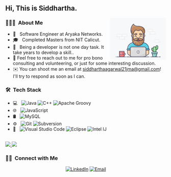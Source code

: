 <h2> Hi, This is Siddhartha.</h2>

<img width="35%" align="right" alt="Github" src="https://github.com/siddharthaAgarwal/siddharthaAgarwal/blob/main/assets/Geek-Coder.gif" />

<h3> 👨🏻‍💻 &nbsp;About Me </h3>

- 💼 &nbsp; Software Engineer at Aryaka Networks.
- 🎓 &nbsp; Completed Masters from NIT Calicut.
- 🤔 &nbsp; Being a developer is not one day task. It take years to develop a skill..
- 💬  Feel free to reach out to me for pro bono consulting and volunteering, or just for some interesting discussion.
- ✉️  You can shoot me an email at siddharthaagarwal21jma@gmail.com! I'll try to respond as soon as I can.

<h3> 🛠 &nbsp;Tech Stack</h3>

- 💻 &nbsp;
  ![Java](https://img.shields.io/badge/-Java-333333?style=flat&logo=Java&logoColor=007396)
  ![C++](https://img.shields.io/badge/-C++-333333?style=flat&logo=Java&logoColor=007396)
  ![Apache Groovy](https://img.shields.io/badge/-Apache%20Groovy-333333?style=flat&logo=Java&logoColor=007396)
- 🌐 &nbsp;
  ![JavaScript](https://img.shields.io/badge/-JavaScript-333333?style=flat&logo=javascript)    
- 🛢 &nbsp;
  ![MySQL](https://img.shields.io/badge/-MySQL-333333?style=flat&logo=mysql)
- ⚙️ &nbsp;
  ![Git](https://img.shields.io/badge/-Git-333333?style=flat&logo=git)
  ![Subversion](https://img.shields.io/badge/-Subversion-333333?style=flat&logo=git)
- 🔧 &nbsp;
  ![Visual Studio Code](https://img.shields.io/badge/-Visual%20Studio%20Code-333333?style=flat&logo=visual-studio-code&logoColor=007ACC)
  ![Eclipse](https://img.shields.io/badge/-Eclipse-333333?style=flat&logo=eclipse-ide&logoColor=2C2255)
  ![Intel IJ](https://img.shields.io/badge/-intelliJ%20IDEACode-333333?style=flat&logo=visual-studio-code&logoColor=007ACC)
  
<br/>

<a href="https://github.com/siddharthaAgarwal">
  <img height="180em" src="https://github-readme-stats.vercel.app/api?username=siddharthaAgarwal&show_icons=true&theme=merko" />
  <img height="180em" src="https://github-readme-stats.vercel.app/api/top-langs/?username=siddharthaAgarwal&theme=merko&layout=compact" />
</a>

<br/>

<h3> 🤝🏻 &nbsp;Connect with Me </h3>

<p align="center">
<!-- <a href="https://www.adityavsingh.com/"><img alt="Website" src="https://img.shields.io/badge/Website-www.adityavsingh.com-blue?style=flat-square&logo=google-chrome"></a> -->
<a href="https://www.linkedin.com/in/siddhartha-agarwal-254a80178/"><img alt="LinkedIn" src="https://img.shields.io/badge/LinkedIn-Siddhartha%20Agarwal-blue?style=flat-square&logo=linkedin"></a>
<a href="mailto:siddharthaagarwal21jma@gmail.com"><img alt="Email" src="https://img.shields.io/badge/Email-siddharthaagarwal21jma@gmail.com-blue?style=flat-square&logo=gmail"></a>
</p>
